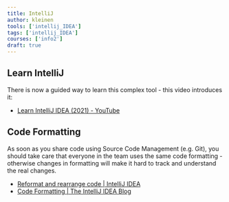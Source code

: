 ```yaml
---
title: IntelliJ
author: kleinen
tools: ['intellij_IDEA']
tags: ['intellij_IDEA']
courses: ['info2']
draft: true
---
```


## Learn IntelliJ

There is now a guided way to learn this complex tool - this video introduces it:
- [Learn IntelliJ IDEA (2021) - YouTube](https://www.youtube.com/watch?v=vsUx-kod2O4)

## Code Formatting

As soon as you share code using Source Code Management (e.g. Git), you
should take care that everyone in the team uses the same code formatting -
otherwise changes in formatting will make it hard to track and understand
the real changes.

- [Reformat and rearrange code | IntelliJ IDEA](https://www.jetbrains.com/help/idea/reformat-and-rearrange-code.html)
- [Code Formatting | The IntelliJ IDEA Blog](https://blog.jetbrains.com/idea/2020/06/code-formatting/)
